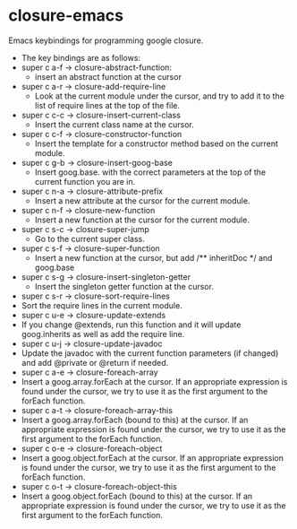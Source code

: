 closure-emacs
=============

Emacs keybindings for programming google closure.


 - The key bindings are as follows:
  - super c a-f -> closure-abstract-function: 
    - insert an abstract function at the cursor
  - super c a-r -> closure-add-require-line
    - Look at the current module under the cursor, and try to add it to the list of require lines at the top of the file.
  - super c c-c -> closure-insert-current-class
    - Insert the current class name at the cursor.
  - super c c-f -> closure-constructor-function
    - Insert the template for a constructor method based on the current module.
  - super c g-b -> closure-insert-goog-base
    - Insert goog.base. with the correct parameters at the top of the current function you are in.
  - super c n-a -> closure-attribute-prefix
    - Insert a new attribute at the cursor for the current module.
  - super c n-f -> closure-new-function
    - Insert a new function at the cursor for the current module.
  - super c s-c -> closure-super-jump
    - Go to the current super class. 
  - super c s-f -> closure-super-function
    - Insert a new function at the cursor, but add /** inheritDoc */ and goog.base
  - super c s-g -> closure-insert-singleton-getter
    - Insert the singleton getter function at the cursor.
  - super c s-r -> closure-sort-require-lines
   - Sort the require lines in the current module.
  - super c u-e -> closure-update-extends
   - If you change @extends, run this function and it will update goog.inherits as well as add the require line.
  - super c u-j -> closure-update-javadoc
   - Update the javadoc with the current function parameters (if changed) and add @private or @return if needed.
  - super c a-e -> closure-foreach-array
   - Insert a goog.array.forEach at the cursor.  If an appropriate expression is found under the cursor, we try to use it as the first argument to the forEach function.
  - super c a-t -> closure-foreach-array-this
   - Insert a goog.array.forEach (bound to this) at the cursor.  If an appropriate expression is found under the cursor, we try to use it as the first argument to the forEach function.
  - super c o-e -> closure-foreach-object
   - Insert a goog.object.forEach at the cursor.  If an appropriate expression is found under the cursor, we try to use it as the first argument to the forEach function.
  - super c o-t -> closure-foreach-object-this
   - Insert a goog.object.forEach (bound to this) at the cursor.  If an appropriate expression is found under the cursor, we try to use it as the first argument to the forEach function.
